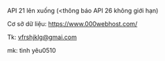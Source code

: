 API 21 lên xuống (<thông báo API 26 không giới hạn)	


Cơ sở dữ liệu: https://www.000webhost.com/	

Tk: vfrshjklg@gmai.com	

mk: tình yêu0510
